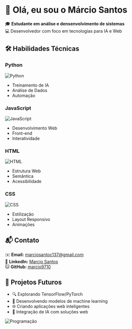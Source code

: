 # 👋 Olá, eu sou o Márcio Santos

🎓 **Estudante em análise e densenvolvimento de sistemas**  
💻 Desenvolvedor com foco em tecnologias para IA e Web

## 🛠️ Habilidades Técnicas

### Python
![Python](https://img.shields.io/badge/Python-3776AB?logo=python&logoColor=white)
- Treinamento de IA
- Análise de Dados
- Automação

### JavaScript
![JavaScript](https://img.shields.io/badge/JavaScript-F7DF1E?logo=javascript&logoColor=black)
- Desenvolvimento Web
- Front-end
- Interatividade

### HTML
![HTML](https://img.shields.io/badge/HTML5-E34F26?logo=html5&logoColor=white)
- Estrutura Web
- Semântica
- Acessibilidade

### CSS
![CSS](https://img.shields.io/badge/CSS3-1572B6?logo=css3&logoColor=white)
- Estilização
- Layout Responsivo
- Animações

## 📬 Contato

✉️ **Email:** [marciosantoc137@gmail.com](mailto:marciosantoc137@gmail.com)  
👔 **LinkedIn:** [Marcio Santos](https://www.linkedin.com/in/marcio-santos-03b28215b/)  
🐱 **GitHub:** [marcio9710](https://github.com/marcio9710)

## 🚀 Projetos Futuros

- 🔍 Explorando TensorFlow/PyTorch
- 🤖 Desenvolvendo modelos de machine learning
- 🌐 Criando aplicações web inteligentes
- 🧠 Integração de IA com soluções web

![Programação](https://media.giphy.com/media/L1R1tvI9svkIWwpVYr/giphy.gif)